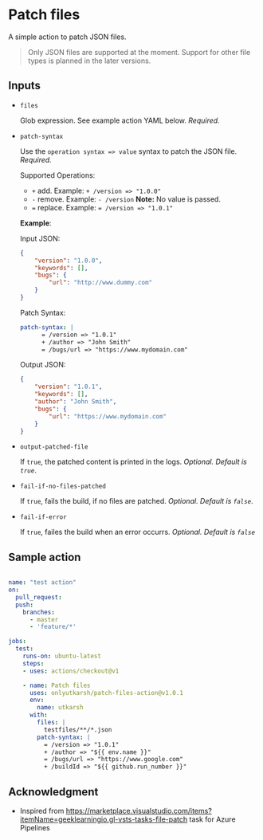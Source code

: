 # Patch files

A simple action to patch JSON files.

> Only JSON files are supported at the moment. Support for other file types is planned in the later versions.

## Inputs

- `files`
   
   Glob expression. See example action YAML below. *Required.*

- `patch-syntax` 
    
    Use the `operation syntax => value` syntax to patch the JSON file. *Required.* 

    Supported Operations:
    - `+` add. Example:  `+ /version => "1.0.0"`
    - `-` remove. Example: `- /version` **Note:** No value is passed.
    - `=` replace. Example: `= /version => "1.0.1"`

    **Example**:
    
    Input JSON:
    ```json
    {
        "version": "1.0.0",
        "keywords": [],
        "bugs": {
            "url": "http://www.dummy.com"
        }
    }
    ```
    Patch Syntax:
    ```yaml
    patch-syntax: |
          = /version => "1.0.1"
          + /author => "John Smith"
          = /bugs/url => "https://www.mydomain.com"
    ```
    Output JSON:
    ```json
    {
        "version": "1.0.1",
        "keywords": [],
        "author": "John Smith",
        "bugs": {
            "url": "https://www.mydomain.com"
        }
    }
    ```
- `output-patched-file`

    If `true`, the patched content is printed in the logs. *Optional. Default is `true`*. 

- `fail-if-no-files-patched`

    If `true`, fails the build, if no files are patched. *Optional. Default is `false`*. 

- `fail-if-error`

    If `true`, failes the build when an error occurrs. *Optional. Default is `false`* 

## Sample action

```yaml

name: "test action"
on:
  pull_request:
  push:
    branches:
      - master
      - 'feature/*'

jobs:
  test:
    runs-on: ubuntu-latest
    steps:
    - uses: actions/checkout@v1

    - name: Patch files
      uses: onlyutkarsh/patch-files-action@v1.0.1
      env:
        name: utkarsh
      with:
        files: |
          testfiles/**/*.json
        patch-syntax: |
          = /version => "1.0.1"
          + /author => "${{ env.name }}"
          = /bugs/url => "https://www.google.com"
          + /buildId => "${{ github.run_number }}"

```

## Acknowledgment

- Inspired from https://marketplace.visualstudio.com/items?itemName=geeklearningio.gl-vsts-tasks-file-patch task for Azure Pipelines
